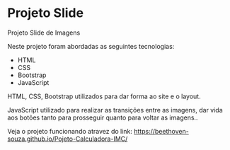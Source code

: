 # Projeto Slide

 Projeto Slide de Imagens
 
 Neste projeto foram abordadas as seguintes tecnologias:
 
 - HTML
 - CSS
 - Bootstrap
 - JavaScript

HTML, CSS, Bootstrap utilizados para dar forma ao site e o layout.

JavaScript utilizado para realizar as transições entre as imagens, dar vida aos botões tanto para prosseguir quanto para voltar as imagens..

Veja o projeto funcionando atravez do link: https://beethoven-souza.github.io/Pojeto-Calculadora-IMC/
